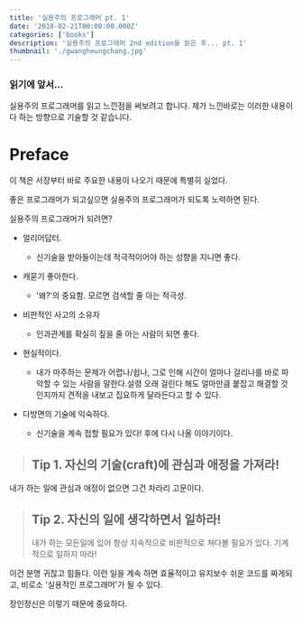 ```yaml
---
title: '실용주의 프로그래머 pt. 1'
date: '2018-02-21T00:00:00.000Z'
categories: ['books']
description: '실용주의 프로그래머 2nd edition을 읽은 후... pt. 1'
thumbnail: './gwangheungchang.jpg'
---
```


### 읽기에 앞서...

실용주의 프로그래머를 읽고 느낀점을 써보려고 합니다. 제가 느낀바로는 이러한 내용이다 하는 방향으로 기술할 것 같습니다.

# Preface

이 책은 서장부터 바로 주요한 내용이 나오기 때문에 특별히 실었다.

좋은 프로그래머가 되고싶으면 실용주의 프로그래머가 되도록 노력하면 된다.

실용주의 프로그래머가 되려면?

- 얼리어답터.

  - 신기술을 받아들이는데 적극적이어야 하는 성향을 지니면 좋다.

- 캐묻기 좋아한다.

  - '왜?'의 중요함. 모르면 검색할 줄 아는 적극성.

- 비판적인 사고의 소유자

  - 인과관계를 확실히 짚을 줄 아는 사람이 되면 좋다.

- 현실적이다.

  - 내가 마주하는 문제가 어렵나/쉽나, 그로 인해 시간이 얼마나 걸리나를 바로 파악할 수 있는 사람을 말한다.설령 오래 걸린다 해도 얼마만큼 붙잡고 해결할 것인지까지 견적을 내보고 집요하게 달라든다고 할 수 있다.

- 다방면의 기술에 익숙하다.
  - 신기술을 계속 접할 필요가 있다! 후에 다시 나올 이야기이다.

> ## Tip 1. 자신의 기술(craft)에 관심과 애정을 가져라!

내가 하는 일에 관심과 애정이 없으면 그건 차라리 고문이다.

> ## Tip 2. 자신의 일에 생각하면서 일하라!
>
> 내가 하는 모든일에 있어 항상 지속적으로 비판적으로 쳐다볼 필요가 있다. 기계적으로 일하지 마라!

이건 분명 귀찮고 힘들다. 이런 일을 계속 하면 효율적이고 유지보수 쉬운 코드를 짜게되고, 비로소 '실용적인 프로그래머'가 될 수 있다.

장인정신은 이렇기 때문에 중요하다.

